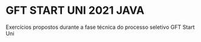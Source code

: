 # GFT START UNI 2021 JAVA
Exercícios propostos durante a fase técnica do processo seletivo GFT Start Uni
